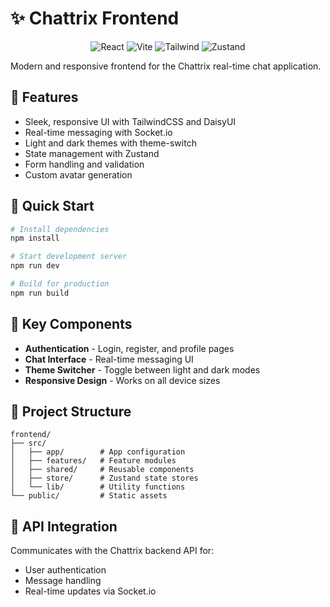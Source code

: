 # ✨ Chattrix Frontend

<div align="center">
  <img src="https://img.shields.io/badge/React-19-61DAFB?style=for-the-badge&logo=react" alt="React"/>
  <img src="https://img.shields.io/badge/Vite-5-646CFF?style=for-the-badge&logo=vite" alt="Vite"/>
  <img src="https://img.shields.io/badge/TailwindCSS-4-38B2AC?style=for-the-badge&logo=tailwind-css" alt="Tailwind"/>
  <img src="https://img.shields.io/badge/Zustand-4-000000?style=for-the-badge" alt="Zustand"/>
</div>

Modern and responsive frontend for the Chattrix real-time chat application.

## 🎨 Features

- Sleek, responsive UI with TailwindCSS and DaisyUI
- Real-time messaging with Socket.io
- Light and dark themes with theme-switch
- State management with Zustand
- Form handling and validation
- Custom avatar generation

## 🏃 Quick Start

```bash
# Install dependencies
npm install

# Start development server
npm run dev

# Build for production
npm run build
```

## 🧩 Key Components

- **Authentication** - Login, register, and profile pages
- **Chat Interface** - Real-time messaging UI
- **Theme Switcher** - Toggle between light and dark modes
- **Responsive Design** - Works on all device sizes

## 📁 Project Structure

```
frontend/
├── src/
│   ├── app/        # App configuration
│   ├── features/   # Feature modules
│   ├── shared/     # Reusable components
│   ├── store/      # Zustand state stores
│   └── lib/        # Utility functions
└── public/         # Static assets
```

## 🔌 API Integration

Communicates with the Chattrix backend API for:

- User authentication
- Message handling
- Real-time updates via Socket.io
